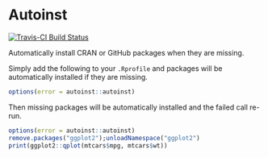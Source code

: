 # Autoinst
[![Travis-CI Build Status](https://travis-ci.org/.svg?branch=master)](https://travis-ci.org/)

Automatically install CRAN or GitHub packages when they are missing.

Simply add the following to your `.Rprofile` and packages will be automatically installed if they are missing.

```r
options(error = autoinst::autoinst)
```

Then missing packages will be automatically installed and the failed call re-run.

```r
options(error = autoinst::autoinst)
remove.packages("ggplot2");unloadNamespace("ggplot2")
print(ggplot2::qplot(mtcars$mpg, mtcars$wt))
```
